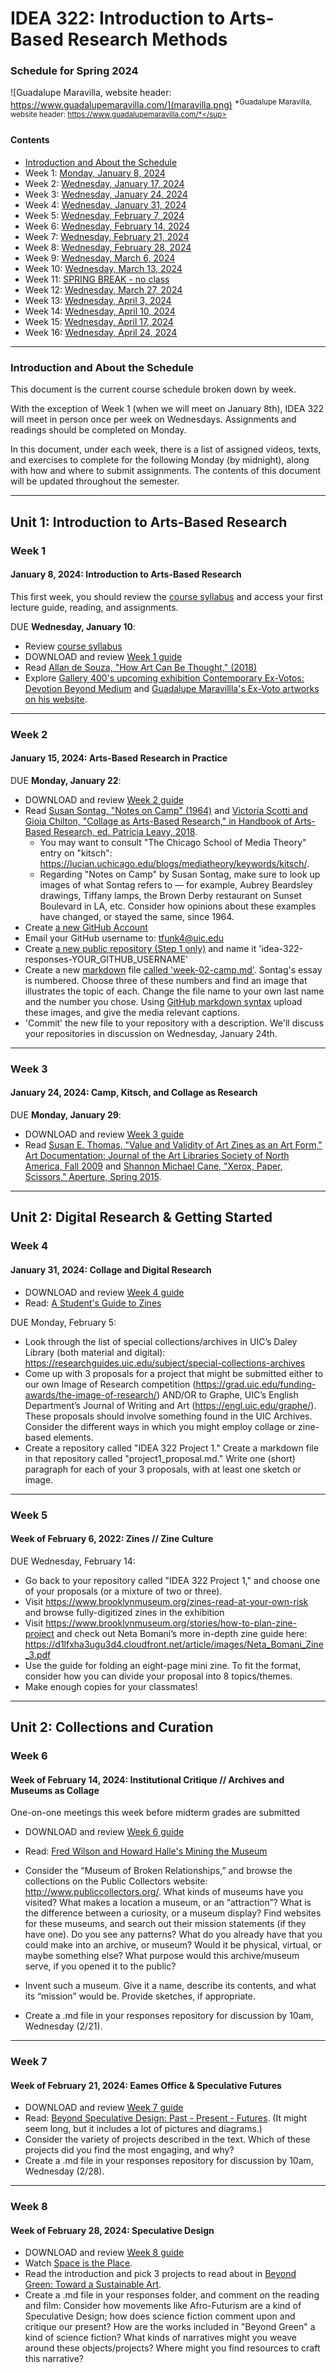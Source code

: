 # IDEA 322: Introduction to Arts-Based Research Methods
### Schedule for Spring 2024

![Guadalupe Maravilla, website header: https://www.guadalupemaravilla.com/](maravilla.png)
<sup>*Guadalupe Maravilla, website header: https://www.guadalupemaravilla.com/*</sup>

#### Contents
* [Introduction and About the Schedule](#introduction-and-about-the-schedule)
* Week 1: [Monday, January 8, 2024](#week-1)
* Week 2: [Wednesday, January 17, 2024](#week-2)
* Week 3: [Wednesday, January 24, 2024](#week-3)
* Week 4: [Wednesday, January 31, 2024](#week-4)
* Week 5: [Wednesday, February 7, 2024](#week-5)
* Week 6: [Wednesday, February 14, 2024](#week-6)
* Week 7: [Wednesday, February 21, 2024](#week-7)
* Week 8: [Wednesday, February 28, 2024](#week-8)
* Week 9: [Wednesday, March 6, 2024](#week-9)
* Week 10: [Wednesday, March 13, 2024](#week-10)
* Week 11: [SPRING BREAK - no class](#week-11)
* Week 12: [Wednesday, March 27, 2024](#week-12)
* Week 13: [Wednesday, April 3, 2024](#week-13)
* Week 14: [Wednesday, April 10, 2024](#week-14)
* Week 15: [Wednesday, April 17, 2024](#week-15)
* Week 16: [Wednesday, April 24, 2024](#week-16)

***

### Introduction and About the Schedule

This document is the current course schedule broken down by week.

With the exception of Week 1 (when we will meet on January 8th), IDEA 322 will meet in person once per week on Wednesdays. Assignments and readings should be completed on Monday.

In this document, under each week, there is a list of assigned videos, texts, and exercises to complete for the following Monday (by midnight), along with how and where to submit assignments. The contents of this document will be updated throughout the semester.

***

## Unit 1: Introduction to Arts-Based Research

### Week 1
#### January 8, 2024: Introduction to Arts-Based Research

This first week, you should review the [course syllabus](SYLLABUS.md) and access your first lecture guide, reading, and assignments.

DUE **Wednesday, January 10**:
* Review [course syllabus](SYLLABUS.md)
* DOWNLOAD and review [Week 1 guide](https://docs.google.com/presentation/d/1WmKqB9vsJnuo5nms8rZnF6EG2k-Uh8DTEYjSkAjCn6Y/edit?usp=sharing)
* Read [Allan de Souza, "How Art Can Be Thought," (2018)](week_01/desouza_hcabt1.pdf)
* Explore [Gallery 400's upcoming exhibition Contemporary Ex-Votos: Devotion Beyond Medium](https://gallery400.uic.edu/exhibition/contemporaryexvotos/) and [Guadalupe Maravillla's Ex-Voto artworks on his website](https://www.guadalupemaravilla.com/).

***

### Week 2
#### January 15, 2024: Arts-Based Research in Practice

DUE **Monday, January 22**:
* DOWNLOAD and review [Week 2 guide](https://docs.google.com/presentation/d/1KkTglGyG00acVpSkEfouawSVHScyagVNnuhytxwspUg/edit#slide=id.p)
* Read [Susan Sontag, "Notes on Camp" (1964)](week_02/Sontag_Susan_1964_Notes_on_Camp.pdf) and [Victoria Scotti and Gioia Chilton, "Collage as Arts-Based Research," in Handbook of Arts-Based Research, ed. Patricia Leavy, 2018](week_02/leavy_collage.pdf).
  - You may want to consult "The Chicago School of Media Theory" entry on "kitsch": https://lucian.uchicago.edu/blogs/mediatheory/keywords/kitsch/.
  - Regarding "Notes on Camp" by Susan Sontag, make sure to look up images of what Sontag refers to — for example, Aubrey Beardsley drawings, Tiffany lamps, the Brown Derby restaurant on Sunset Boulevard in LA, etc. Consider how opinions about these examples have changed, or stayed the same, since 1964.
* Create [a new GitHub Account](https://github.com/join)
* Email your GitHub username to: [tfunk4@uic.edu](mailto:tfunk4@uic.edu)
* Create [a new public repository (Step 1 only)](https://guides.github.com/activities/hello-world/#repository) and name it 'idea-322-responses-YOUR_GITHUB_USERNAME'
* Create a new [markdown](https://guides.github.com/features/mastering-markdown/#what) file [called 'week-02-camp.md'](https://docs.github.com/en/github/managing-files-in-a-repository/creating-new-files). Sontag's essay is numbered. Choose three of these numbers and find an image that illustrates the topic of each. Change the file name to your own last name and the number you chose. Using [GitHub markdown syntax](https://guides.github.com/features/mastering-markdown/#what) upload these images, and give the media relevant captions. 
* 'Commit' the new file to your repository with a description. We'll discuss your repositories in discussion on Wednesday, January 24th.


***

### Week 3
#### January 24, 2024: Camp, Kitsch, and Collage as Research

DUE **Monday, January 29**:
* DOWNLOAD and review [Week 3 guide](https://docs.google.com/presentation/d/13h_qL-7HnRsnWaST9hcrUAyVZ0QryGTHk4iv9lc3P14/edit?usp=sharing)
* Read [Susan E. Thomas, "Value and Validity of Art Zines as an Art Form," Art Documentation: Journal of the Art Libraries Society of North America, Fall 2009](week_03/thomas.pdf) and [Shannon Michael Cane, "Xerox, Paper, Scissors," Aperture, Spring 2015](week_03/cane.pdf).

***

## Unit 2: Digital Research & Getting Started

### Week 4
#### January 31, 2024: Collage and Digital Research

* DOWNLOAD and review [Week 4 guide](https://docs.google.com/presentation/d/1BFacKZT7UB0pZo7KcozItNlq5iGLlCkpATkHFaEAB-c/edit?usp=sharing)
* Read: [A Student's Guide to Zines](week_04/student_zine_guide.pdf)

DUE Monday, February 5:
* Look through the list of special collections/archives in UIC’s Daley Library (both material and digital): https://researchguides.uic.edu/subject/special-collections-archives
* Come up with 3 proposals for a project that might be submitted either to our own Image of Research competition (https://grad.uic.edu/funding-awards/the-image-of-research/) AND/OR to Graphe, UIC’s English Department’s Journal of Writing and Art (https://engl.uic.edu/graphe/). These proposals should involve something found in the UIC Archives. Consider the different ways in which you might employ collage or zine-based elements.
* Create a repository called "IDEA 322 Project 1." Create a markdown file in that repository called "project1_proposal.md." Write one (short) paragraph for each of your 3 proposals, with at least one sketch or image.

***

### Week 5
#### Week of February 6, 2022: Zines // Zine Culture

DUE Wednesday, February 14:
- Go back to your repository called "IDEA 322 Project 1," and choose one of your proposals (or a mixture of two or three).
- Visit https://www.brooklynmuseum.org/zines-read-at-your-own-risk and browse fully-digitized zines in the exhibition
- Visit https://www.brooklynmuseum.org/stories/how-to-plan-zine-project and check out Neta Bomani’s more in-depth zine guide here: https://d1lfxha3ugu3d4.cloudfront.net/article/images/Neta_Bomani_Zine_3.pdf
- Use the guide for folding an eight-page mini zine. To fit the format, consider how you can divide your proposal into 8 topics/themes.
- Make enough copies for your classmates!

***
## Unit 2: Collections and Curation

### Week 6
#### Week of February 14, 2024: Institutional Critique // Archives and Museums as Collage

One-on-one meetings this week before midterm grades are submitted

* DOWNLOAD and review [Week 6 guide](https://docs.google.com/presentation/d/1XouW7bvgChEIB61a3a6Po8bYb54e8tiyePz2U8NSJxw/edit?usp=sharing)
* Read: [Fred Wilson and Howard Halle's Mining the Museum](week_06/wilson_miningthemuseum.pdf)

* Consider the “Museum of Broken Relationships,” and browse the collections on the Public Collectors website: http://www.publiccollectors.org/. What kinds of museums have you visited? What makes a location a museum, or an “attraction”? What is the difference between a curiosity, or a museum display? Find websites for these museums, and search out their mission statements (if they have one). Do you see any patterns? What do you already have that you could make into an archive, or museum? Would it be physical, virtual, or maybe something else? What purpose would this archive/museum serve, if you opened it to the public?
* Invent such a museum. Give it a name, describe its contents, and what its “mission” would be. Provide sketches, if appropriate. 
* Create a .md file in your responses repository for discussion by 10am, Wednesday (2/21).


***

### Week 7
#### Week of February 21, 2024: Eames Office & Speculative Futures

* DOWNLOAD and review [Week 7 guide](https://docs.google.com/presentation/d/1Jr8wzpV8_m8LpVGKwGFpKifIqNkY440bqizhEZDWXwY/edit?usp=sharing)
* Read: [Beyond Speculative Design: Past - Present - Futures](week_07/Beyond-Speculative-Design.pdf). (It might seem long, but it includes a lot of pictures and diagrams.)
* Consider the variety of projects described in the text. Which of these projects did you find the most engaging, and why?
* Create a .md file in your responses repository for discussion by 10am, Wednesday (2/28).

***

### Week 8
#### Week of February 28, 2024: Speculative Design

* DOWNLOAD and review [Week 8 guide](https://docs.google.com/presentation/d/1KMCkrHMrYLEGLtP-cODe_kmSKzUsQAuFMRCQAxepidA/edit?usp=sharing)
* Watch [Space is the Place](https://www.youtube.com/watch?v=owCPrIEliZc).
* Read the introduction and pick 3 projects to read about in [Beyond Green: Toward a Sustainable Art](/week_08/beyond_green.pdf).
* Create a .md file in your responses folder, and comment on the reading and film: Consider how movements like Afro-Futurism are a kind of Speculative Design; how does science fiction comment upon and critique our present? How are the works included in "Beyond Green" a kind of science fiction? What kinds of narratives might you weave around these objects/projects? Where might you find resources to craft this narrative?
  
<!---
***

## Unit 3: Non-linear Narratives in Digital Media

### Week 9
#### Week of March 6, 2022: Personal Digital Narrative

DUE **Thursday, March 9**:
* Read [Lisa Nakamura, Digitizing Race: Introduction](/week_09_week_of_03-08-2021/readings/Lisa-Nakamura-Digitizing-Race-Intro-WEEK-09.pdf)
* Create a new markdown document in your 'idea-120-responses' folder called 'week-09-nakamura.md' and discuss in about 2 paragraphs how you believe Nakamura's citation of Lev Manovich saying "interactive media ask us to identify with someone else’s mental structure" is to be understood. Discuss one example in depth of how aspects of tools you may use (such as Gmail, Instagram, TikTok, etc) are reflections of the designer's or developer's 'mental structure' and their own identity.
* Push the file to your repository

DUE **Thursday, March 10**:
* Green Screen Project DUE

***

### Week 10
#### Week of March 13, 2022: Non-linear Narratives in Digital Media

DUE **Thursday, March 16**:
* [Read the description for Project 3: Non-linear Narrative](/week_10_week_of_03-15-2021/project-3_non-linear-narrative.md)
* Read [Merritt Kopas, Videogames for Humans, 'Introduction'](/week_10_week_of_03-15-2021/readings/Merritt-Kopas-Videogames-for-Humans-Intro-WEEK-10.pdf)
* Play [some of the twine games listed here](/week_10_week_of_03-15-2021/twineGames.md)
* Create a new markdown document in your 'idea-120-responses' folder called 'project-03-proposal.md' and write a 1-2 paragraph proposal explaining the concept for your non-linear narrative
* Push the file to your repository

Optional In-Class Lab **Tuesday, March 14, 9:30-10:45AM**
* Zoom link details in blackboard
* Introduction to Twine Workshop - [a tool for making non-linear games](https://twinery.org/)
* Tutorial will be recorded and shared with the class

***

### Week 11
#### Week of March 20, 2022: SPRING BREAK!

### Week 12
#### Week of March 27, 2022: Game Design for Artists, Part 1

DUE **Thursday, March 30**:
* Read [Anna Anthropy, Rise of Videogame Zinesters: Chapter 1 and 2](/week_12_week_of_03-29-2021/readings/Anna-Anthropy-Rise-of-the-Videogame-Zinesters-Ch-1-2-WEEK-12.pdf)
* Create a new markdown document in your 'idea-120-responses' folder called 'week-12-anthropy.md' and discuss in about 4 paragraphs how accessibility in gaming and coding can help improve video games. Think about what we can gain from a larger number of voices participating in creating games and what other kinds of media (e.g. theater, physical games) could also benefit from using 'game' creation tools
* Push the file to your repository

***

### Week 13
#### Week of April 3, 2022: Game Design for Artists, Part 2

![My Boyfriend Came Back from the War](/my_boyfriend_came_back_from_the_war.gif)

<sup>*Possible playthrough of [Olia Lialina, My Boyfriend Came Back from the War](http://www.teleportacia.org/war/wara.htm)*</sup>

DUE **Thursday, April 6**:
* Read [Anna Anthropy, Rise of Videogame Zinesters: Chapter 3 and 4](/week_13_week_of_04-05-2021/readings/Anna-Anthropy-Rise-of-the-Videogame-Zinesters-Ch-3-4-WEEK-12.pdf)
* Create a new markdown document in your 'idea-120-responses' folder called 'week-13-anthopy.md' and respond with around 3 questions these readings brought up for you. Pick one and discuss it in 3 paragraphs
* Push the file to your repository
* Read the description for [Project 4: Personal Portfolio](week_13_week_of_04-05-2021/project-4_personal-portfolio.md)
* Create a new markdown document in your 'idea-120-responses' folder called 'project-04-proposal.md' and explain in about 1 paragraph what content you'll include in your portfolio and how it will be organized.
* Draw (or layout in Illustrator) the basic layout that you will use for your Portfolio and [add this drawing to your repository](https://docs.github.com/en/github/managing-files-in-a-repository/adding-a-file-to-a-repository) as a photo or exported from Illustrator
* Push your proposal to your repository

Twine Tutorial 1 Recording:
https://uic.zoom.us/rec/share/tuY9gk9WzT5Czn2TZZTM-stO-cJ7B8UlLJ64JL_v7JQmgMwakHP3kUzZmzYffUU3.As_AN9VAKRpMqrRY?startTime=1647353795000 

Twine Tutorial 2 Recording:
https://uic.zoom.us/rec/share/oQH_ypu3YxS5OA5cqGZGJiInhh5I4DhsHPB7bgurKFnsD2KHK7WNAagdACln1NlT.0KLHikohC7hEBs9Z?startTime=1649168217000

***

### Week 14
#### Week of April 10, 2021



DUE **Thursday, April 13**:
* Non-linear Narrative Project DUE

***

### Week 15
#### Week of April 17, 2021

Continue working on your Final Portfolio Project

***

### Week 16
#### Week of April 24, 2021

DUE **Thursday, April 27**:
* Final Portfolio Project

***

![Dancing Baby](dancing_baby.gif)

<sup>*The classic [Dancing Baby](https://knowyourmeme.com/memes/dancing-baby)*</sup> -->
